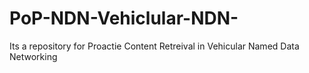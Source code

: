# PoP-NDN-Vehiclular-NDN-
Its a repository for Proactie Content Retreival in  Vehicular Named Data Networking
